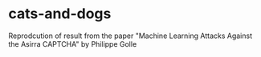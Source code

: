 cats-and-dogs
=============

Reprodcution of result from the paper "Machine Learning Attacks Against the Asirra CAPTCHA" by Philippe Golle
